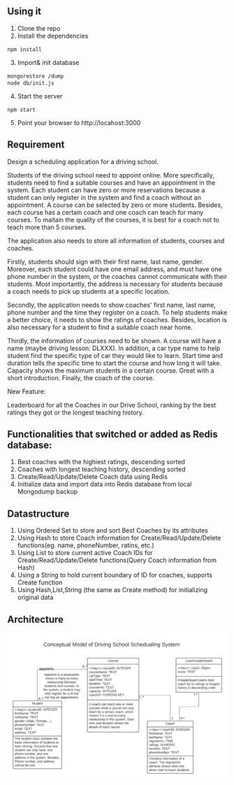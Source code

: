 
## Using it

1) Clone the repo
2) Install the dependencies

```
npm install
```
3) Import& init database

```
mongorestore /dump
node db/init.js
```

4) Start the server

```
npm start
```

5) Point your browser to http://locahost:3000

## Requirement

Design a scheduling application for a driving school. 

Students of the driving school need to appoint online. More specifically, students need to find a suitable courses and have an appointment in the system. Each student can have zero or more reservations because a student can only register in the system and find a coach without an appointment. A course can be selected by zero or more students. Besides, each course has a certain coach and one coach can teach for many courses. To maitain the quality of the courses, it is best for a coach not to teach more than 5 courses.

The application also needs to store all information of students, courses and coaches. 

Firstly, students should sign with their first name, last name, gender. Moreover, each student could have one email address, and must have one phone number in the system, or the coaches cannot communicate with their students. Most importantly, the address is necessary for students because a coach needs to pick up students at a specific location. 

Secondly, the application needs to show coaches' first name, last name, phone number and the time they register on a coach. To help students make a better choice, it needs to show the ratings of coaches. Besides, location is also necessary for a student to find a suitable coach near home. 

Thirdly, the information of courses need to be shown. A course will have a name (maybe driving lesson: DLXXX). In addition, a car type name to help student find the specific type of car they would like to learn. Start time and duration tells the specific time to start the course and how long it will take. Capacity shows the maximum students in a certain course. Great with a short introduction. Finally, the coach of the course.

New Feature:

Leaderboard for all the Coaches in our Drive School, ranking by the best ratings they got or the longest teaching history.

## Functionalities that switched or added as Redis database:

1) Best coaches with the highiest ratings, descending sorted
2) Coaches with longest teaching history, descending sorted
3) Create/Read/Update/Delete Coach data using Redis
4) Initialize data and import data into Redis database from local Mongodump backup

## Datastructure
1) Using Ordered Set to store and sort Best Coaches by its attributes
2) Using Hash to store Coach information for Create/Read/Update/Delete functions(eg. name, phoneNumber, ratins, etc.)
3) Using List to store current active Coach IDs for Create/Read/Update/Delete functions(Query Coach information from Hash)
4) Using a String to hold current boundary of ID for coaches, supports Create function
5) Using Hash,List,String (the same as Create method) for initializing original data



## Architecture

<img src="./public/images/architecture.png" alt="Architecture of the Aplication"/>